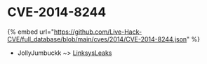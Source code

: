 # CVE-2014-8244
{% embed url="https://github.com/Live-Hack-CVE/full_database/blob/main/cves/2014/CVE-2014-8244.json" %}

* JollyJumbuckk ~> [LinksysLeaks](https://www.alice-snow.ru/2014/database/cve-2014-8244/linksysleaks-jollyjumbuckk)